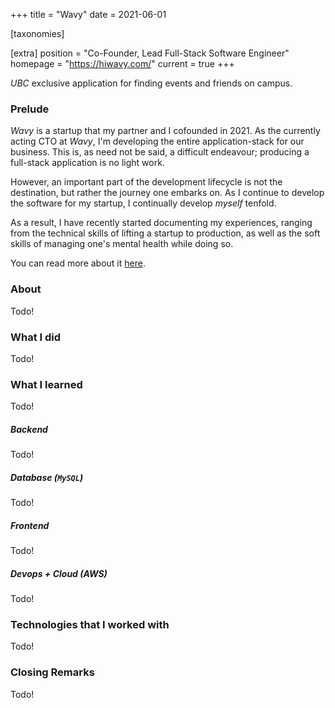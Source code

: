 +++
title = "Wavy"
date = 2021-06-01

[taxonomies]

[extra]
position = "Co-Founder, Lead Full-Stack Software Engineer"
homepage = "https://hiwavy.com/"
current = true
+++

*UBC* exclusive application for finding events and friends on campus.

<!-- more -->

### Prelude
*Wavy* is a startup that my partner and I cofounded in 2021.
As the currently acting CTO at *Wavy*, I'm developing the entire application-stack for our business.
This is, as need not be said, a difficult endeavour; producing a full-stack application is no light work.

However, an important part of the development lifecycle is not the destination, but rather the journey one embarks on.
As I continue to develop the software for my startup, I continually develop *myself* tenfold.

As a result, I have recently started documenting my experiences, ranging from the technical skills of lifting a startup to production, as well as the soft skills of managing one's mental health while doing so.

You can read more about it [here](/work_experience).

### About
Todo!

### What I did
Todo!

### What I learned
Todo!

##### Backend
Todo!

##### Database (`MySQL`)
Todo!

##### Frontend
Todo!

##### Devops + Cloud (AWS)
Todo!

### Technologies that I worked with
Todo!

### Closing Remarks
Todo!
